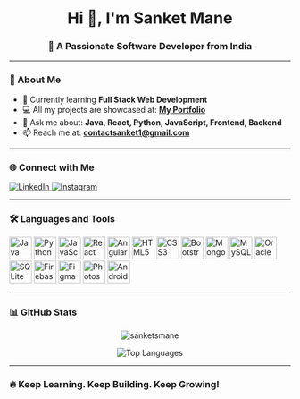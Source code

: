 <h1 align="center">Hi 👋, I'm Sanket Mane</h1>
<h3 align="center">🚀 A Passionate Software Developer from India</h3>

---

### 🧠 About Me

- 🌱 Currently learning **Full Stack Web Development**
- 💻 All my projects are showcased at: [**My Portfolio**](http://sanketmane.rf.gd/)
- 💬 Ask me about: **Java, React, Python, JavaScript, Frontend, Backend**
- 📫 Reach me at: **contactsanket1@gmail.com**

---

### 🌐 Connect with Me

<p align="left">
  <a href="https://linkedin.com/in/sanket-mane-b16a35238" target="_blank">
    <img src="https://img.shields.io/badge/LinkedIn-blue?style=for-the-badge&logo=linkedin" alt="LinkedIn" />
  </a>
  <a href="https://instagram.com/@sanketpatil_1010" target="_blank">
    <img src="https://img.shields.io/badge/Instagram-e4405f?style=for-the-badge&logo=instagram&logoColor=white" alt="Instagram" />
  </a>
</p>

---

### 🛠️ Languages and Tools

<p align="left">
  <img src="https://cdn.jsdelivr.net/gh/devicons/devicon/icons/java/java-original.svg" width="40" height="40" alt="Java"/>
  <img src="https://cdn.jsdelivr.net/gh/devicons/devicon/icons/python/python-original.svg" width="40" height="40" alt="Python"/>
  <img src="https://cdn.jsdelivr.net/gh/devicons/devicon/icons/javascript/javascript-original.svg" width="40" height="40" alt="JavaScript"/>
  <img src="https://cdn.jsdelivr.net/gh/devicons/devicon/icons/react/react-original-wordmark.svg" width="40" height="40" alt="React"/>
  <img src="https://cdn.jsdelivr.net/gh/devicons/devicon/icons/angularjs/angularjs-original.svg" width="40" height="40" alt="AngularJS"/>
  <img src="https://cdn.jsdelivr.net/gh/devicons/devicon/icons/html5/html5-original-wordmark.svg" width="40" height="40" alt="HTML5"/>
  <img src="https://cdn.jsdelivr.net/gh/devicons/devicon/icons/css3/css3-original-wordmark.svg" width="40" height="40" alt="CSS3"/>
  <img src="https://cdn.jsdelivr.net/gh/devicons/devicon/icons/bootstrap/bootstrap-plain-wordmark.svg" width="40" height="40" alt="Bootstrap"/>
  <img src="https://cdn.jsdelivr.net/gh/devicons/devicon/icons/mongodb/mongodb-original-wordmark.svg" width="40" height="40" alt="MongoDB"/>
  <img src="https://cdn.jsdelivr.net/gh/devicons/devicon/icons/mysql/mysql-original-wordmark.svg" width="40" height="40" alt="MySQL"/>
  <img src="https://cdn.jsdelivr.net/gh/devicons/devicon/icons/oracle/oracle-original.svg" width="40" height="40" alt="Oracle"/>
  <img src="https://cdn.jsdelivr.net/gh/devicons/devicon/icons/sqlite/sqlite-original.svg" width="40" height="40" alt="SQLite"/>
  <img src="https://cdn.jsdelivr.net/gh/devicons/devicon/icons/firebase/firebase-plain.svg" width="40" height="40" alt="Firebase"/>
  <img src="https://cdn.jsdelivr.net/gh/devicons/devicon/icons/figma/figma-original.svg" width="40" height="40" alt="Figma"/>
  <img src="https://cdn.jsdelivr.net/gh/devicons/devicon/icons/photoshop/photoshop-line.svg" width="40" height="40" alt="Photoshop"/>
  <img src="https://cdn.jsdelivr.net/gh/devicons/devicon/icons/android/android-original-wordmark.svg" width="40" height="40" alt="Android"/>
</p>

---

### 📊 GitHub Stats

<p align="center">
  <img src="https://github-readme-stats.vercel.app/api?username=sanketsmane&show_icons=true&locale=en&theme=radical" alt="sanketsmane" />
</p>

<p align="center">
  <img src="https://github-readme-stats.vercel.app/api/top-langs?username=sanketsmane&show_icons=true&locale=en&layout=compact&theme=radical" alt="Top Languages" />
</p>

---

### 🔥 Keep Learning. Keep Building. Keep Growing!

